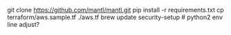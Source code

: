 git clone https://github.com/mantl/mantl.git
pip install -r requirements.txt
cp terraform/aws.sample.tf ./aws.tf
brew update
security-setup # python2 env line adjust?
